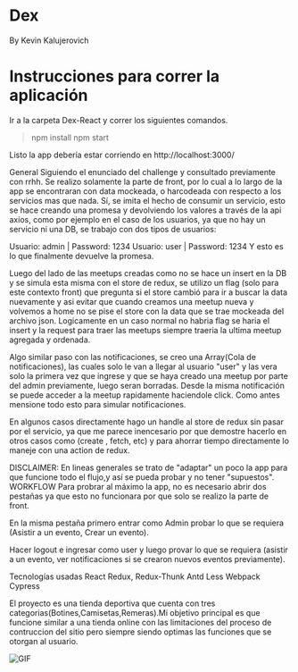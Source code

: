 # Dex
By Kevin Kalujerovich

# Instrucciones para correr la aplicación
Ir a la carpeta Dex-React y correr los siguientes comandos.
> npm install npm start

Listo la app debería estar corriendo en http://localhost:3000/

General
Siguiendo el enunciado del challenge y consultado previamente con rrhh. Se realizo solamente la parte de front, por lo cual a lo largo de la app se encontraran con data mockeada, o harcodeada con respecto a los servicios mas que nada. Sí, se imita el hecho de consumir un servicio, esto se hace creando una promesa y devolviendo los valores a través de la api axios, como por ejemplo en el caso de los usuarios, ya que no hay un servicio ni una DB, se trabajo con dos tipos de usuarios:

Usuario: admin | Password: 1234
Usuario: user | Password: 1234
Y esto es lo que finalmente devuelve la promesa.

Luego del lado de las meetups creadas como no se hace un insert en la DB y se simula esta misma con el store de redux, se utilizo un flag (solo para este contexto front) que pregunta si el store cambió para ir a buscar la data nuevamente y asi evitar que cuando creamos una meetup nueva y volvemos a home no se pise el store con la data que se trae mockeada del archivo json. Logicamente en un caso normal no habria flag se haria el insert y la request para traer las meetups siempre traeria la ultima meetup agregada y ordenada.

Algo similar paso con las notificaciones, se creo una Array(Cola de notificaciones), las cuales solo le van a llegar al usuario "user" y las vera solo la primera vez que ingrese y que se haya creado una meetup por parte del admin previamente, luego seran borradas. Desde la misma notificación se puede acceder a la meetup rapidamente haciendole click. Como antes mensione todo esto para simular notificaciones.

En algunos casos directamente hago un handle al store de redux sin pasar por el servicio, ya que me parece inencesario por que demostre hacerlo en otros casos como (create , fetch, etc) y para ahorrar tiempo directamente lo maneje con una action de redux.

DISCLAIMER: En lineas generales se trato de "adaptar" un poco la app para que funcione todo el flujo,y así se pueda probar y no tener "supuestos".
WORKFLOW
Para probrar al máximo la app, no es necesario abrir dos pestañas ya que esto no funcionara por que solo se realizo la parte de front.

En la misma pestaña primero entrar como Admin probar lo que se requiera (Asistir a un evento, Crear un evento).

Hacer logout e ingresar como user y luego provar lo que se requiera (asistir a un evento, ver notificaciones si se crearon nuevos eventos previamente).

Tecnologías usadas
React
Redux, Redux-Thunk
Antd
Less
Webpack
Cypress

El proyecto es una tienda deportiva que cuenta con tres categorias(Botines,Camisetas,Remeras).Mi objetivo principal es que funcione similar a una tienda online con las limitaciones del proceso de contruccion del sitio pero siempre siendo optimas las funciones que se otorgan al usuario. 

![GIF](https://user-images.githubusercontent.com/36220460/120962673-906a9e80-c736-11eb-9db4-04907a2855d3.gif)
